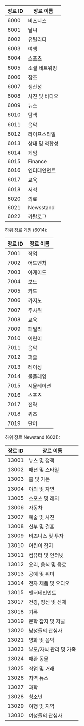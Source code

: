 |장르 ID|장르 이름|
|---|---|
|6000|비즈니스|
|6001|날씨|
|6002|유틸리티|
|6003|여행|
|6004|스포츠|
|6005|소셜 네트워킹|
|6006|참조|
|6007|생산성|
|6008|사진 및 비디오|
|6009|뉴스|
|6010|탐색|
|6011|음악|
|6012|라이프스타일|
|6013|상태 및 적합성|
|6014|게임|
|6015|Finance|
|6016|엔터테인먼트|
|6017|교육|
|6018|서적|
|6020|의료|
|6021|Newsstand|
|6022|카탈로그|

하위 장르 게임 (6014):

|장르 ID|장르 이름|
|---|---|
|7001|작업|
|7002|어드벤처|
|7003|아케이드|
|7004|보드|
|7005|카드|
|7006|카지노|
|7007|주사위|
|7008|교육|
|7009|패밀리|
|7010|어린이|
|7011|음악|
|7012|퍼즐|
|7013|레이싱|
|7014|롤플레잉|
|7015|시뮬레이션|
|7016|스포츠|
|7017|전략|
|7018|퀴즈|
|7019|단어|

하위 장르 Newstand (6021):

|장르 ID|장르 이름|
|---|---|
|13001|뉴스 및 정책|
|13002|패션 및 스타일|
|13003|홈 및 가든|
|13004|야외 및 자연|
|13005|스포츠 및 레저|
|13006|자동차|
|13007|예술 및 사진|
|13008|신부 및 결혼|
|13009|비즈니스 및 투자|
|13010|어린이 잡지|
|13011|컴퓨터 및 인터넷|
|13012|요리, 음식 및 음료|
|13013|공예 및 취미|
|13014|전자 제품 및 오디오|
|13015|엔터테인먼트|
|13017|건강, 정신 및 신체|
|13018|기록|
|13019|문학 잡지 및 저널|
|13020|남성들의 관심사|
|13021|영화 및 음악|
|13023|부모/자식 관리 및 가족|
|13024|애완 동물|
|13025|직업 및 거래|
|13026|지역 뉴스|
|13027|과학|
|13028|청소년|
|13029|여행 및 지역|
|13030|여성들의 관심사|

